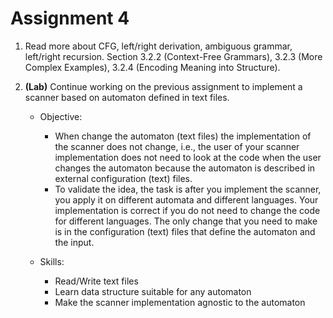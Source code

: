 # Assignment 4

1. Read more about CFG, left/right derivation, ambiguous grammar, left/right recursion. Section 3.2.2 (Context-Free Grammars), 3.2.3 (More Complex Examples), 3.2.4 (Encoding Meaning into Structure).

2. **(Lab)** Continue working on the previous assignment to implement a scanner based on automaton defined in text files.
    
    - Objective: 
        - When change the automaton (text files) the implementation of the scanner does not change, i.e., the user of your scanner implementation does not need to look at the code when the user changes the automaton because the automaton is described in external configuration (text) files.
        - To validate the idea, the task is after you implement the scanner, you apply it on different automata and different languages. Your implementation is correct if you do not need to change the code for different languages. The only change that you need to make is in the configuration (text) files that define the automaton and the input. 

    - Skills:
        - Read/Write text files 
        - Learn data structure suitable for any automaton
        - Make the scanner implementation agnostic to the automaton

